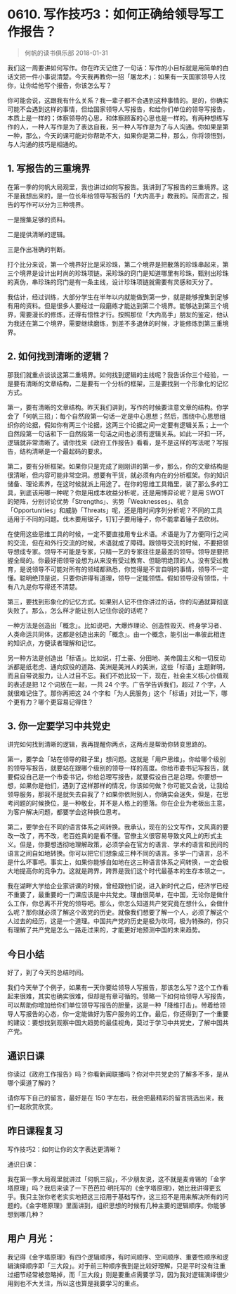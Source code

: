 # 0610. 写作技巧3：如何正确给领导写工作报告？
> 何帆的读书俱乐部
2018-01-31

我们这一周要讲如何写作。你在昨天记住了一句话：写作的小目标就是用简单的白话文把一件小事说清楚。今天我再教你一招「屠龙术」：如果有一天国家领导人找你，让你给他写个报告，你该怎么写？

你可能会说，这跟我有什么关系？我一辈子都不会遇到这种事情的。是的，你确实可能不会遇到这样的事情，但给国家领导人写报告，和给你们单位的领导写报告，本质上是一样的；体察领导的心思，和体察顾客的心思也是一样的。有两种想练写作的人，一种人写作是为了表达自我，另一种人写作是为了与人沟通。你如果是第一种，那么，今天的课可能对你帮助不大，如果你是第二种，那么，你将领悟到，与人沟通的技巧是相通的。

## 1. 写报告的三重境界
在第一季的何帆大局观里，我也讲过如何写报告。我讲到了写报告的三重境界。这不是我想出来的，是一位长年给领导写报告的「大内高手」教我的。简而言之，报告的写作可以分为三种境界。

一是搜集足够的资料。

二是提供清晰的逻辑。

三是作出准确的判断。

打个比分来说，第一个境界好比是采珍珠，第二个境界是把散落的珍珠串起来，第三个境界是设计出时尚的珍珠项链。采珍珠的窍门是知道哪里有珍珠，甄别出珍珠的真伪，串珍珠的窍门是有一条主线，设计珍珠项链就需要有灵感和天分了。

我估计，经过训练，大部分学生在半年以内就能做到第一步，就是能够搜集到足够有用的资料。但是很多人要经过一段磨练才能达到第二个境界。能够达到第三个境界，需要漫长的修炼，还得有悟性才行。按照那位「大内高手」朋友的鉴定，他认为我还在第二个境界，需要继续磨练，到差不多退休的时候，才能修炼到第三重境界。

## 2. 如何找到清晰的逻辑？
那我们就重点谈谈这第二重境界。如何找到逻辑的主线呢？我告诉你三个经验，一是要有清晰的文章结构，二是要有一个分析的框架，三是要找到一个形象化的记忆方式。

第一，要有清晰的文章结构。昨天我们讲到，写作的时候要注意文章的结构。你学会了「何帆三招」：每个自然段第一句话一定是中心思想；然后，围绕中心思想组织你的论据，假如你有两三个论据，这两三个论据之间一定要有逻辑关系；上一个自然段第一句话和下一自然段第一句话之间也必须有逻辑关系。如此一环扣一环，逻辑就非常清晰了。请你找来《政府工作报告》看看，是不是这样的写法呢？写报告，结构清晰是一个最起码的要求。

第二，要有分析框架。如果你只是完成了刚刚讲的第一步，那么，你的文章结构是很清晰，但内容可能非常空洞。想要有干货，就必须有内在的分析框架。你的知识储备、理论素养，在这时候就派上用途了。在你的思维工具箱里，装了那么多的工具，到底该用哪一种呢？你是用成本收益分析呢，还是用博弈论呢？是用 SWOT 的矩阵，分别讨论优势「Strengths」、劣势「Weaknesses」、机会「Opportunities」和威胁「Threats」呢，还是用时间序列分析呢？不同的工具适用于不同的问题。伐木要用锯子，钉钉子要用锤子，你不能拿着锤子去砍树。

在使用这些思维工具的时候，一定不要直接用专业术语。术语是为了方便同行之间的交流，但在和外行交流的时候，术语就成了障碍。跟领导交流的时候，不要把领导想成专家。领导不可能是专家，只精一艺的专家往往是最差的领导。领导是要把握全局的。你最好把领导设想为从来没有受过教育、但聪明绝顶的人。没有受过教育，是说领导不可能对所有的领域都熟悉，你觉得是不言自明的事情，领导不一定懂。聪明绝顶是说，只要你讲得有道理，领导一定能领悟。假如领导没有领悟，十有八九是你写得还不清楚。

第三，要找到形象化的记忆方式。如果别人记不住你讲过的话，你的沟通就算彻底失败了。那么，怎么样才能让别人记住你说的话呢？

一种方法是创造出「概念」。比如说吧，大爆炸理论、创造性毁灭、终身学习者、人类命运共同体，这都是创造出来的「概念」。由一个概念，能引出一串彼此相连的知识点，方便读者理解和记忆。

另一种方法是创造出「标语」。比如说，打土豪、分田地、美帝国主义和一切反动派都是纸老虎、通向奴役的道路、美洲是美洲人的美洲，这些「标语」主题鲜明，而且自带说服力，让人过目不忘。我们不妨比较一下，现在，社会主义核心价值观的表述是把 12 个词放在一起，一共 24 个字。广告学告诉我们，超过 7 个字，人就很难记住了。那你再把这 24 个字和「为人民服务」这个「标语」对比一下，哪个更有力？哪个更容易记得住？

## 3. 你一定要学习中共党史
讲完如何找到清晰的逻辑，我再提醒你两点，这两点是帮助你转变思路的。

第一，要学会「站在领导的鞋子里」想问题。这就是「用户思维」。你给哪个级别的领导写报告，就要站在跟哪个级别的领导一样的高度。你给市委书记写报告，就要假设自己是一个市委书记，你给总理写报告，就要假设自己是总理。你要想一想，如果你是他们，遇到了这样那样的情况，你该如何做？你可能又会说，让我给领导服务，那我不是就失去自我了？如果你依附别人，你确实会迷失，但是，在思考问题的时候换位，是一种敬业，并不是人格上的堕落。你在企业为老板出主意，为客户解决问题，都要学会这种换位思考。

第二，要学会在不同的语言体系之间转换。我承认，现在的公文写作，文风真的要改一改了，再不改，老百姓真的是看不懂。官僚主义很容易导致文风上的形式主义。但是，你要想透彻地理解政策，必须学会在官方的语言、学术的语言和民间的语言之间自如地转换。你可以把它们想象成三种不同的语言。多学一门语言，总不是什么坏事吧。事实上，如果你能够自如地在这三种语言体系之间转换，一定会极大地提高你的竞争力。这就是跨界，跨界是我们这个时代最基本的生存本领之一。

我在湖畔大学给企业家讲课的时候，曾经跟他们说，进入新时代之后，经济学已经不重要了，最重要的一门课应该是中共党史。理由很简单，在中国，无论你是做什么工作，你总离不开党的领导吧。那么，你怎么知道共产党究竟在想什么，会做什么呢？那你就必须了解这个政党的历史。就像我们想要了解一个人，必须了解这个人过去的经历，这是一个道理。中国共产党的历史是极为坎坷，极为特殊的，你只有理解了共产党是怎么一路走过来的，才能更好地预测中国的未来趋势。

## 今日小结
好了，到了今天的总结时间。

我们今天举了个例子，如果有一天你要给领导人写报告，那该怎么写？这个工作看起来很难，其实也确实很难，但却是有章可循的。领略一下如何给领导人写报告，可以帮助你增加给你们单位领导写报告的胆量，这是一种「降维打击」。带着给领导人写报告的心态，你一定能做好为客户服务的工作。最后，你还得到了一个重要的建议：要想找到观察中国大趋势的最佳视角，莫过于学习中共党史，了解中国共产党。

## 通识日课
你读过《政府工作报告》吗？你看新闻联播吗？你对中共党史的了解多不多，是从哪个渠道了解的？

请你写下自己的留言，最好是在 150 字左右，我会把最精彩的留言挑选出来，我们一起欣赏欣赏。

## 昨日课程复习
写作技巧2：如何让你的文字表达更清晰？

通识日课：

我在第一季大局观里就讲过「何帆三招」，不少朋友说，这不就是麦肯锡的「金字塔原理」吗？我后来读了一下芭芭拉·明托写的《金字塔原理》，她比我讲得更玄乎。我只主张你老老实实地把这三招用于基础写作，这三招不是用来解决所有的问题的。《金字塔原理》里面讲到，组织思想的时候有几种主要的逻辑顺序。你能够想到哪几种？

## 用户 月光：
我记得《金字塔原理》有四个逻辑顺序，有时间顺序、空间顺序、重要性顺序和逻辑演绎顺序即「三大段」。对于前三种顺序我到是比较好理解，只是平时没有注重过细节经常被忽略掉，而「三大段」则是要重点需要学习，因为我对逻辑演绎很少用到也不大关注，所以这也算是我要学习的重点。





